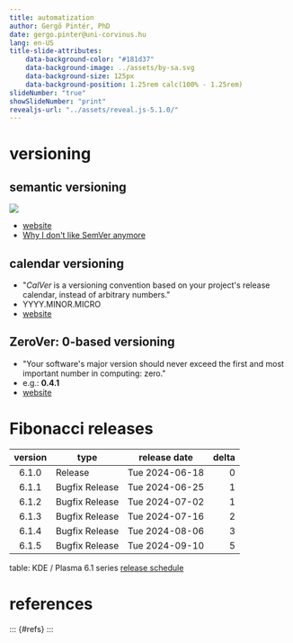 ```yaml
---
title: automatization
author: Gergő Pintér, PhD
date: gergo.pinter@uni-corvinus.hu
lang: en-US
title-slide-attributes:
    data-background-color: "#181d37"
    data-background-image: ../assets/by-sa.svg
    data-background-size: 125px
    data-background-position: 1.25rem calc(100% - 1.25rem)
slideNumber: "true"
showSlideNumber: "print"
revealjs-url: "../assets/reveal.js-5.1.0/"
---
```


# versioning

## semantic versioning

![](https://jontejada.com/blog/assets/semver02.png)

- [website](https://semver.org)
- [Why I don't like SemVer anymore](https://snarky.ca/why-i-dont-like-semver/)


## calendar versioning

- "*CalVer* is a versioning convention based on your project's release calendar, instead of arbitrary numbers."
- YYYY.MINOR.MICRO
- [website](https://calver.org)


## ZeroVer: 0-based versioning

- "Your software's major version should never exceed the first and most important number in computing: zero."
- e.g.: **0.4.1**
- [website](https://0ver.org)


# Fibonacci releases

| version | type           | release date   | delta |
|:-------:|----------------|----------------|------:|
| 6.1.0   | Release        | Tue 2024-06-18 | 0     |
| 6.1.1   | Bugfix Release | Tue 2024-06-25 | 1     |
| 6.1.2   | Bugfix Release | Tue 2024-07-02 | 1     |
| 6.1.3   | Bugfix Release | Tue 2024-07-16 | 2     |
| 6.1.4   | Bugfix Release | Tue 2024-08-06 | 3     |
| 6.1.5   | Bugfix Release | Tue 2024-09-10 | 5     |

table: KDE / Plasma 6.1 series [release schedule](https://community.kde.org/Schedules/Plasma_6)


# references

::: {#refs}
:::
